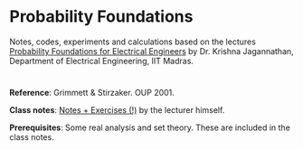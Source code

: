 # Probability Foundations

Notes, codes, experiments and calculations based on the lectures [Probability Foundations for Electrical Engineers](https://www.youtube.com/playlist?list=PLVhKOwOM3oudtpQG7jf6WrS1GqxTskXsP) by Dr. Krishna Jagannathan, Department of Electrical Engineering, IIT Madras.

#

**Reference**: Grimmett & Stirzaker. OUP 2001. 

**Class notes**: [Notes + Exercises (!)](http://www.ee.iitm.ac.in/~krishnaj/ee5110notes.htm) by the lecturer himself. 

**Prerequisites**: Some real analysis and set theory. These are included in the class notes.
